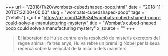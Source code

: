 +++
url = "/2018/11/20/wombats-cubedshaped-poop.html"
date = "2018-11-20T07:32:00+00:00"
slug = "wombats-cubedshaped-poop"
tags = ["retalls"]
x_url = "https://qz.com/1468534/wombats-cubed-shaped-poop-could-solve-a-manufacturing-mystery/"
title = "Wombat’s cubed-shaped poop could solve a manufacturing mystery"
x_source = ""
+++


> El laboratori de Hu se centra en la resolució de misteris excretors del regne animal; fa tres anys, Hu va rebre un premi Ig Nobel per la seua recerca sobre la velocitat de la micció dels mamífers.
